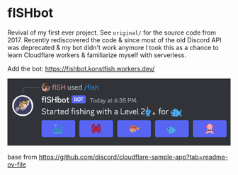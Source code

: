 # fISHbot

Revival of my first ever project. See `original/` for the source code from 2017. Recently rediscovered the code & since most of the old Discord API was deprecated & my bot didn't work anymore I took this as a chance to learn Cloudflare workers & familiarize myself with serverless.

Add the bot: https://fishbot.konstfish.workers.dev/

![discord_example](.github/images/fishbot_demo.png)

base from https://github.com/discord/cloudflare-sample-app?tab=readme-ov-file
